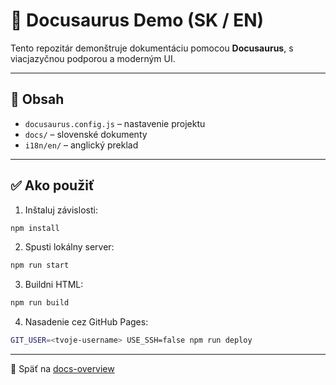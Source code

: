 # 🌌 Docusaurus Demo (SK / EN)

Tento repozitár demonštruje dokumentáciu pomocou **Docusaurus**, s viacjazyčnou podporou a moderným UI.

---

## 📘 Obsah

* `docusaurus.config.js` – nastavenie projektu
* `docs/` – slovenské dokumenty
* `i18n/en/` – anglický preklad

---

## ✅ Ako použiť

1. Inštaluj závislosti:

```bash
npm install
```

2. Spusti lokálny server:

```bash
npm run start
```

3. Buildni HTML:

```bash
npm run build
```

4. Nasadenie cez GitHub Pages:

```bash
GIT_USER=<tvoje-username> USE_SSH=false npm run deploy
```

---

🔗 Späť na [docs-overview](https://github.com/GitDocs-Lab/docs-overview)
